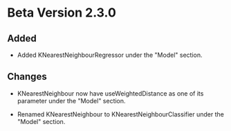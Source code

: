 # Beta Version 2.3.0

## Added

* Added KNearestNeighbourRegressor under the "Model" section.

## Changes

* KNearestNeighbour now have useWeightedDistance as one of its parameter under the "Model" section.

* Renamed KNearestNeighbour to KNearestNeighbourClassifier under the "Model" section.
